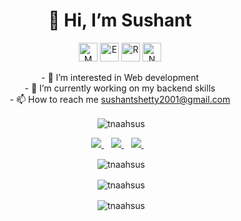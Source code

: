 <h1 align="center">👋 Hi, I’m Sushant</h1>

<p align="center"> 
<img src="https://img.icons8.com/color/452/mongodb.png"  alt="M" width="30" height="30"/>
<img src="https://www.vectorlogo.zone/logos/expressjs/expressjs-icon.svg" alt="E" width="30" height="30"/>
<img src="https://cdn4.iconfinder.com/data/icons/logos-3/600/React.js_logo-512.png" alt="R" width="30" height="30"/>
<img src="https://seeklogo.com/images/N/nodejs-logo-FBE122E377-seeklogo.com.png" alt="N" width="30" height="30"/>
</p>


<div align='center'>
- 👀 I’m interested in Web development
</div>
<div align='center'>
- 🌱 I’m currently working on my backend skills
</div>
<div align='center'>
- 📫 How to reach me <a href="mailto:sushantshetty2001@gmail.com">sushantshetty2001@gmail.com</a>
</div>
<p align='center'>
</p>

<p align='center'>&nbsp;<img align="center" src="https://komarev.com/ghpvc/?username=tnaahsus&label=Profile%20views&color=yellow&style=flat" alt="tnaahsus" /></p>

<p  align='center'>
  
  <a href="https://www.linkedin.com/in/sushant-shetty-6b6b8720b/" target="_blank">
    <img src="https://img.shields.io/badge/Sushant%20Shetty-0077B5?style=for-the-badge&logo=linkedin&logoColor=white" />
  </a>&nbsp;&nbsp;
  <a href="https://twitter.com/tnaahsus" target="_blank">
    <img src="https://img.shields.io/badge/tnaahsus-1DA1F2?style=for-the-badge&logo=twitter&logoColor=white" />        
  </a>&nbsp;&nbsp;
  <a href="https://www.reddit.com/user/tnaahsus" target="_blank">
    <img src="https://img.shields.io/badge/u/tnaahsus-FF4500?style=for-the-badge&logo=reddit&logoColor=black" />        
  </a>&nbsp;&nbsp;
</p>
<p align='center'>&nbsp;<img align="center" src="https://github-readme-stats.vercel.app/api/top-langs?username=tnaahsus&show_icons=true&locale=en&layout=compact&theme=gruvbox" alt="tnaahsus" /></p>
<p align='center'>&nbsp;<img align="center" src="https://github-readme-stats.vercel.app/api?username=tnaahsus&show_icons=true&locale=en&theme=gruvbox" alt="tnaahsus" /></p>
<p align='center'>&nbsp;<img align="center" src="https://github-readme-streak-stats.herokuapp.com/?user=tnaahsus&&hide_border=false&&theme=gruvbox&&show_icons=true" alt="tnaahsus" /></p>
<!-- https://github-readme-streak-stats.herokuapp.com/?user=viren-vii&&hide_border=false&&theme=dark&&show_icons=true -->
